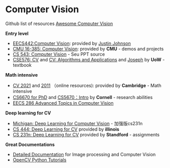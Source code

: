 # Computer Vision
Github list of resources [Awesome Computer Vision](https://github.com/jbhuang0604/awesome-computer-vision#courses)

**Entry level** 
- [EECS442:Computer Vision](https://web.eecs.umich.edu/~justincj/teaching/eecs442/WI2021/): provided by [Justin Johnson](https://www.bilibili.com/video/BV1BV411n7Km?spm_id_from=333.337.search-card.all.click&vd_source=328603c9551807bb076c87ab1208ace6)
- [CMU 16-385: Computer Vision](http://16385.courses.cs.cmu.edu/spring2022/):  provided by **CMU** - demos and projects<br>
- [CS 543: Computer Vision](https://slazebni.cs.illinois.edu/fall21/) - Seu PPT source <br>
- [CSE576: CV](https://courses.cs.washington.edu/courses/cse576/) and [CV: Algorithms and Applications](http://szeliski.org/Book/) and [Joseph](https://courses.cs.washington.edu/courses/cse455/22wi/) by **UoW** - textbook <br>


**Math intensive**
- [CV 2021](https://www.cl.cam.ac.uk/teaching/2021/CompVision/) and [2011](https://www.cl.cam.ac.uk/teaching/1011/CompVision/) （online resources): provided by **Cambridge** - Math intensive 
- [CS6670 for PhD](https://www.cs.cornell.edu/courses/cs6670/2021fa/) and [CS5670：Intro](https://www.cs.cornell.edu/courses/cs5670/2021sp/) by **Cornell** - research abilities
- [EECS 286 Advanced Topics in Computer Vision](http://faculty.ucmerced.edu/mhyang/course/eecs286-2016/index.htm)


**Deep learning for CV**
- [Michigan: Deep Learning for Computer Vision](https://web.eecs.umich.edu/~justincj/teaching/eecs498/WI2022/schedule.html) - 加强版cs231n<br>
- [CS 444: Deep Learning for CV](https://slazebni.cs.illinois.edu/spring22/) provided by **illinois**
- [CS 231n: Deep Learning for CV](http://cs231n.stanford.edu/) provided by **Standford** - assignments<br>

**Great Documentations**
- [Detailed  Documentation](https://staff.fnwi.uva.nl/r.vandenboomgaard/IPCV20162017/index.html) for Image processing and Computer Vision
- [OpenCV Python Tutorials](https://opencv-python-tutorials.readthedocs.io/)

